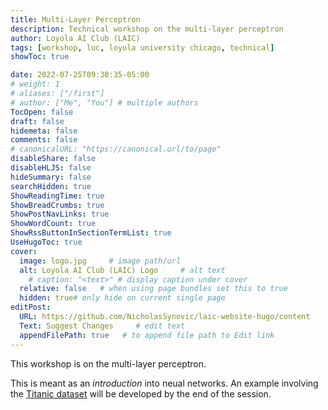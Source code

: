 ```yaml
---
title: Multi-Layer Perceptron
description: Technical workshop on the multi-layer perceptron
author: Loyola AI Club (LAIC)
tags: [workshop, luc, loyola university chicago, technical]
showToc: true

date: 2022-07-25T09:30:35-05:00
# weight: 1
# aliases: ["/first"]
# author: ["Me", "You"] # multiple authors
TocOpen: false
draft: false
hidemeta: false
comments: false
# canonicalURL: "https://canonical.url/to/page"
disableShare: false
disableHLJS: false
hideSummary: false
searchHidden: true
ShowReadingTime: true
ShowBreadCrumbs: true
ShowPostNavLinks: true
ShowWordCount: true
ShowRssButtonInSectionTermList: true
UseHugoToc: true
cover:
  image: logo.jpg     # image path/url
  alt: Loyola AI Club (LAIC) Logo     # alt text
    # caption: "<text>" # display caption under cover
  relative: false   # when using page bundles set this to true
  hidden: true# only hide on current single page
editPost:
  URL: https://github.com/NicholasSynovic/laic-website-hugo/content
  Text: Suggest Changes     # edit text
  appendFilePath: true   # to append file path to Edit link
---
```


This workshop is on the multi-layer perceptron.

This is meant as an *introduction* into neual networks. An example involving the
[Titanic dataset](https://www.kaggle.com/competitions/titanic/data) will be
developed by the end of the session.
